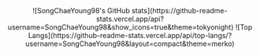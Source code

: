 <div align="center">
![SongChaeYoung98's GitHub stats](https://github-readme-stats.vercel.app/api?username=SongChaeYoung98&show_icons=true&theme=tokyonight)  
![Top Langs](https://github-readme-stats.vercel.app/api/top-langs/?username=SongChaeYoung98&layout=compact&theme=merko)
</div>
